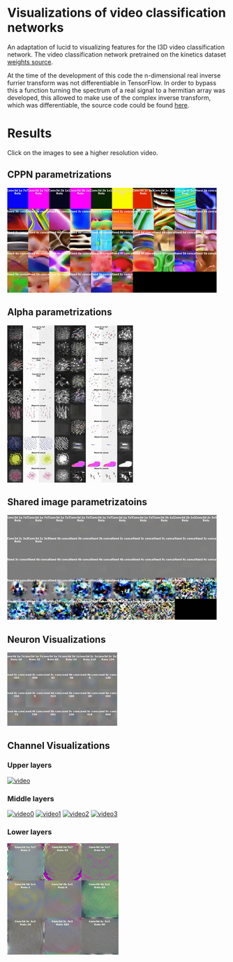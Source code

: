 # Visualizations of video classification networks

An adaptation of lucid to visualizing features for the I3D video classification network.
The video classification network pretrained on the kinetics dataset [weights source](https://github.com/deepmind/kinetics-i3d).

At the time of the development of this code the n-dimensional real inverse furrier transform was not differentiable in TensorFlow. In order to bypass this a function turning the spectrum of a real signal to a hermitian array was developed, this allowed to make use of the complex inverse transform, which was differentiable, the source code could be found [here](https://github.com/Arseny-N/c3d-vis/blob/9c943fd46646ba9ca67c30f00cfa104cb64e7c1f/lucid_video.py#L309).

# Results

Click on the images to see a higher resolution video.

## CPPN parametrizations

[![video](https://raw.githubusercontent.com/Arseny-N/c3d-vis/master/images/cppn.gif)](https://www.youtube.com/watch?v=mfwh_MVclHc)


## Alpha parametrizations

[![video](https://raw.githubusercontent.com/Arseny-N/c3d-vis/master/images/alpha.gif)](https://www.youtube.com/watch?v=kM8-8piGXfA)

## Shared image parametrizatoins 

[![video](https://raw.githubusercontent.com/Arseny-N/c3d-vis/master/images/shared-image-parametrization.gif)](https://www.youtube.com/watch?v=-ZLReIKM6RU)







## Neuron Visualizations

[![video](https://raw.githubusercontent.com/Arseny-N/c3d-vis/master/images/neuron.gif)](https://youtu.be/UD0vPGpnWbk)

## Channel Visualizations

### Upper layers

[![video](https://raw.githubusercontent.com/Arseny-N/c3d-vis/master/images/upper_layers.gif)](https://youtu.be/hSyV6KqzVk4)

### Middle layers

[![video0](https://raw.githubusercontent.com/Arseny-N/c3d-vis/master/images/middle_layers_0.gif)](https://youtu.be/gqOiKc8V0Io)
[![video1](https://raw.githubusercontent.com/Arseny-N/c3d-vis/master/images/middle_layers_1.gif)](https://youtu.be/TKAXHMWmJDU)
[![video2](https://raw.githubusercontent.com/Arseny-N/c3d-vis/master/images/middle_layers_2.gif)](https://youtu.be/ecemlLphnsc)
[![video3](https://raw.githubusercontent.com/Arseny-N/c3d-vis/master/images/middle_layers_3.gif)](https://youtu.be/gh4YevZwdxo)

### Lower layers

[![video](https://raw.githubusercontent.com/Arseny-N/c3d-vis/master/images/lower_layers.gif)](https://youtu.be/W4zUmejOVlA)

